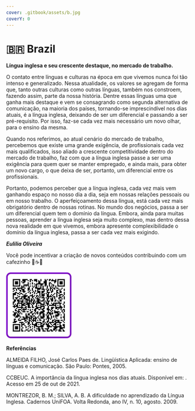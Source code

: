 ```yaml
---
cover: .gitbook/assets/b.jpg
coverY: 0
---
```


# 🇧🇷 Brazil

**Língua inglesa e seu crescente destaque, no mercado de trabalho.**

O contato entre línguas e culturas na época em que vivemos nunca foi tão intenso e generalizado. Nessa atualidade, os valores se agregam de forma que, tanto outras culturas como outras línguas, também nos constroem, fazendo assim, parte da nossa história. Dentre essas línguas uma que ganha mais destaque e vem se consagrando como segunda alternativa de comunicação, na maioria dos países, tornando-se imprescindível nos dias atuais, é a língua inglesa, deixando de ser um diferencial e passando a ser pré-requisito. Por isso, faz-se cada vez mais necessário um novo olhar, para o ensino da mesma.

&#x20;Quando nos referimos, ao atual cenário do mercado de trabalho, percebemos que existe uma grande exigência, de profissionais cada vez mais qualificados, isso aliado a crescente competitividade dentro do mercado de trabalho, faz com que a língua inglesa passe a ser uma exigência para quem quer se manter empregado, e ainda mais, para obter um novo cargo, o que deixa de ser, portanto, um diferencial entre os profissionais.

&#x20;Portanto, podemos perceber que a língua inglesa, cada vez mais vem ganhando espaço no nosso dia a dia, seja em nossas relações pessoais ou em nosso trabalho. O aperfeiçoamento dessa língua, está cada vez mais obrigatório dentro de nossas rotinas. No mundo dos negócios, passa a ser um diferencial quem tem o domínio da língua. Embora, ainda para muitas pessoas, aprender a língua inglesa seja muito complexo, mas dentro dessa nova realidade em que vivemos, embora apresente complexibilidade o domínio da língua inglesa, passa a ser cada vez mais exigindo.

&#x20;                                                                                                                                             _**Eulilia Oliveira**_

Você pode incentivar a criação de novos conteúdos contribuindo com um cafezinho 🎁☕😊

![](.gitbook/assets/qrcode-mini.jpg)

**Referências**

ALMEIDA FILHO, José Carlos Paes de. Lingüística Aplicada: ensino de línguas e comunicação. São Paulo: Pontes, 2005.

CCBEUC. A importância da língua inglesa nos dias atuais. Disponível em: . Acesso em 25 de out de 2021.

MONTREZOR, B. M.; SILVA, A. B. A dificuldade no aprendizado da Língua Inglesa. Cadernos UniFOA. Volta Redonda, ano IV, n. 10, agosto. 2009.

####

